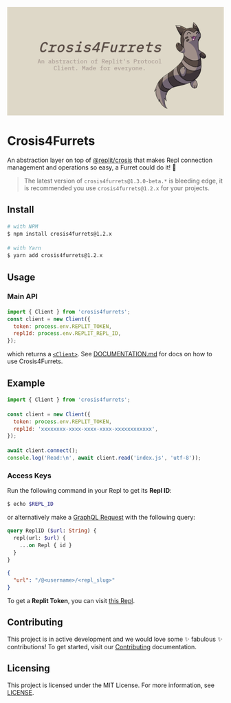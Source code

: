 ![](./.docs/banner.png)

# Crosis4Furrets

An abstraction layer on top of [@replit/crosis](https://www.npmjs.com/package/@replit/crosis)
that makes Repl connection management and operations so easy, a Furret could do it! :tada:

> The latest version of `crosis4furrets@1.3.0-beta.*` is bleeding edge, it is recommended you
> use `crosis4furrets@1.2.x` for your projects.

## Install

```sh
# with NPM
$ npm install crosis4furrets@1.2.x

# with Yarn
$ yarn add crosis4furrets@1.2.x
```

## Usage

### Main API

```js
import { Client } from 'crosis4furrets';
const client = new Client({
  token: process.env.REPLIT_TOKEN,
  replId: process.env.REPLIT_REPL_ID,
});
```

which returns a [`<Client>`](#client). See [DOCUMENTATION.md](./DOCUMENTATION.md) for docs on how
to use Crosis4Furrets.

## Example

```js
import { Client } from 'crosis4furrets';

const client = new Client({
  token: process.env.REPLIT_TOKEN,
  replId: 'xxxxxxxx-xxxx-xxxx-xxxx-xxxxxxxxxxxx',
});

await client.connect();
console.log('Read:\n', await client.read('index.js', 'utf-8'));
```

### Access Keys

Run the following command in your Repl to get its **Repl ID**:

```bash
$ echo $REPL_ID
```

or alternatively make a [GraphQL Request](https://replit.com/graphql)
with the following query:

```graphql
query ReplID ($url: String) {
  repl(url: $url) {
    ...on Repl { id }
  }
}
```

```json
{
  "url": "/@<username>/<repl_slug>"
}
```

To get a **Replit Token**, you can visit [this Repl](https://login-test.rayhanadev.repl.co).

## Contributing

This project is in active development and we would love some :sparkles: fabulous
:sparkles: contributions! To get started, visit our [Contributing](https://github.com/rayhanadev/crosis4furrets/blob/main/CONTRIBUTING.md)
documentation.

## Licensing

This project is licensed under the MIT License. For more information, see [LICENSE](https://github.com/rayhanadev/crosis4furrets/blob/main/LICENSE).
